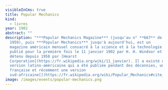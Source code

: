 ```yaml
---
visibleInCms: true
title: Popular Mechanics
kind:
  - livres
year: 1902
abstract: ""
description: "***Popular Mechanics Magazine*** (jusqu'au n° **667** de juillet
  1959), puis ***Popular Mechanics*** jusqu'à aujourd'hui, est un
  magazine américain mensuel consacré à la science et à la technologie. Il a été
  publié pour la première fois le 11 janvier 1902 par H. H. Windsor et est
  détenu depuis 1958 par [Hearst
  Corporation](https://fr.wikipedia.org/wiki/11_janvier). Il a existé une
  version latino-américaine qui a été publiée pendant des décennies, une version
  française et récemment une version
  sud-africaine[](https://fr.wikipedia.org/wiki/Popular_Mechanics#cite_note-1)."
image: /images/events/popular-mechanics.png
---
```

